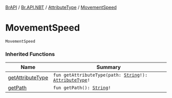 [BrAPI](../../index.md) / [Br.API.NBT](../index.md) / [AttributeType](index.md) / [MovementSpeed](./-movement-speed.md)

# MovementSpeed

`MovementSpeed`

### Inherited Functions

| Name | Summary |
|---|---|
| [getAttributeType](get-attribute-type.md) | `fun getAttributeType(path: `[`String`](https://kotlinlang.org/api/latest/jvm/stdlib/kotlin/-string/index.html)`!): `[`AttributeType`](index.md)`!` |
| [getPath](get-path.md) | `fun getPath(): `[`String`](https://kotlinlang.org/api/latest/jvm/stdlib/kotlin/-string/index.html)`!` |
